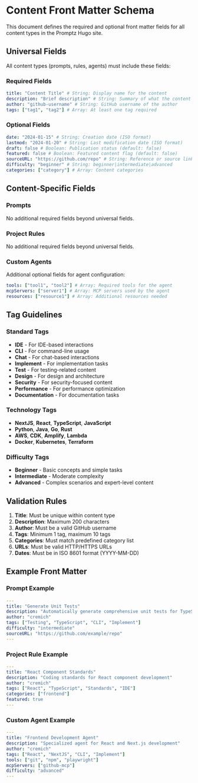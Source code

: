# Content Front Matter Schema

This document defines the required and optional front matter fields for all content types in the Promptz Hugo site.

## Universal Fields

All content types (prompts, rules, agents) must include these fields:

### Required Fields

```yaml
title: "Content Title" # String: Display name for the content
description: "Brief description" # String: Summary of what the content does
author: "github-username" # String: GitHub username of the author
tags: ["tag1", "tag2"] # Array: At least one tag required
```

### Optional Fields

```yaml
date: "2024-01-15" # String: Creation date (ISO format)
lastmod: "2024-01-20" # String: Last modification date (ISO format)
draft: false # Boolean: Publication status (default: false)
featured: false # Boolean: Featured content flag (default: false)
sourceURL: "https://github.com/repo" # String: Reference or source link
difficulty: "beginner" # String: beginner|intermediate|advanced
categories: ["category"] # Array: Content categories
```

## Content-Specific Fields

### Prompts

No additional required fields beyond universal fields.

### Project Rules

No additional required fields beyond universal fields.

### Custom Agents

Additional optional fields for agent configuration:

```yaml
tools: ["tool1", "tool2"] # Array: Required tools for the agent
mcpServers: ["server1"] # Array: MCP servers used by the agent
resources: ["resource1"] # Array: Additional resources needed
```

## Tag Guidelines

### Standard Tags

- **IDE** - For IDE-based interactions
- **CLI** - For command-line usage
- **Chat** - For chat-based interactions
- **Implement** - For implementation tasks
- **Test** - For testing-related content
- **Design** - For design and architecture
- **Security** - For security-focused content
- **Performance** - For performance optimization
- **Documentation** - For documentation tasks

### Technology Tags

- **NextJS**, **React**, **TypeScript**, **JavaScript**
- **Python**, **Java**, **Go**, **Rust**
- **AWS**, **CDK**, **Amplify**, **Lambda**
- **Docker**, **Kubernetes**, **Terraform**

### Difficulty Tags

- **Beginner** - Basic concepts and simple tasks
- **Intermediate** - Moderate complexity
- **Advanced** - Complex scenarios and expert-level content

## Validation Rules

1. **Title**: Must be unique within content type
2. **Description**: Maximum 200 characters
3. **Author**: Must be a valid GitHub username
4. **Tags**: Minimum 1 tag, maximum 10 tags
5. **Categories**: Must match predefined category list
6. **URLs**: Must be valid HTTP/HTTPS URLs
7. **Dates**: Must be in ISO 8601 format (YYYY-MM-DD)

## Example Front Matter

### Prompt Example

```yaml
---
title: "Generate Unit Tests"
description: "Automatically generate comprehensive unit tests for TypeScript functions"
author: "cremich"
tags: ["Testing", "TypeScript", "CLI", "Implement"]
difficulty: "intermediate"
sourceURL: "https://github.com/example/repo"
---
```

### Project Rule Example

```yaml
---
title: "React Component Standards"
description: "Coding standards for React component development"
author: "cremich"
tags: ["React", "TypeScript", "Standards", "IDE"]
categories: ["frontend"]
featured: true
---
```

### Custom Agent Example

```yaml
---
title: "Frontend Development Agent"
description: "Specialized agent for React and Next.js development"
author: "cremich"
tags: ["React", "NextJS", "CLI", "Implement"]
tools: ["git", "npm", "playwright"]
mcpServers: ["github-mcp"]
difficulty: "advanced"
---
```
